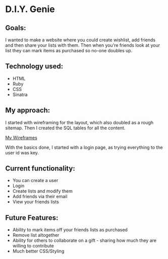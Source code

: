 # D.I.Y. Genie

## Goals:

I wanted to make a website where you could create wishlist, add friends and then share your lists with them.
Then when you're friends look at your list they can mark items as purchased so no-one doubles up.

## Technology used:

 - HTML
 - Ruby
 - CSS
 - Sinatra

## My approach:

I started with wireframing for the layout, which also doubled as a rough sitemap. Then I created the SQL tables for all the content.

[My Wireframes](./wireframe.pdf)

With the basics done, I started with a login page, as trying everything to the user id was key.

## Current functionality:

 - You can create a user
 - Login
 - Create lists and modify them
 - Add friends via their email
 - View your friends lists

## Future Features:

 - Ability to mark items off your friends lists as purchased
 - Remove list altogether
 - Ability for others to collaborate on a gift - sharing how much they are willing to contribute
 - Much better CSS/Styling

